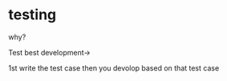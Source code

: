 # testing
why?

Test best development->

1st write the test case
then you devolop based on that test case





